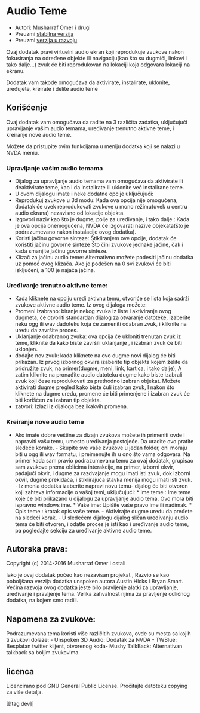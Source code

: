 # Audio Teme #

*   Autori: Musharraf Omer i drugi
*   Preuzmi [stabilna verzija][1]
*   Preuzmi [verzija u razvoju][2]

Ovaj dodatak pravi virtuelni audio ekran koji reprodukuje zvukove nakon
fokusiranja na određene objekte ili navigaciju(kao što su dugmići, linkovi i
tako dalje...) zvuk će biti reprodukovan na lokaciji koja odgovara lokaciji
na ekranu.

Dodatak vam takođe omogućava da aktivirate, instalirate, uklonite,
uređujete, kreirate i delite audio teme

## Korišćenje

Ovaj dodatak vam omogućava da radite na 3 različita zadatka, uključujući
upravljanje vašim audio temama, uređivanje trenutno aktivne teme, i
kreiranje nove audio teme.

Možete da pristupite ovim funkcijama u meniju dodatka koji se nalazi u NVDA
meniu.

### Upravljanje vašim audio temama 

- Dijalog za upravljanje audio temama vam omogućava da aktivirate ili
  deaktivirate teme, kao i da instalirate ili uklonite već instalirane teme.
- U ovom dijalogu imate i neke dodatne opcije uključujući:
 - Reprodukuj zvukove u 3d modu: Kada ova opcija nije omogućena, dodatak će uvek reprodukovati zvukove u mono režimu(uvek u centru audio ekrana) nezavisno od lokacije objekta.
 - Izgovori naziv kao što je dugme, polje za uređivanje, i tako dalje.: Kada je ova opcija onemogućena, NVDA će izgovarati nazive objekata(što je podrazumevano nakon instalacije ovog dodatka).
 - Koristi jačinu govorne sinteze: Štikliranjem ove opcije, dodatak će koristiti jačinu govorne sinteze Što čini zvukove jednake jačine, čak i kada smanjite jačinu govorne sinteze.
 - Klizač za jačinu audio teme: Alternativno možete podesiti jačinu dodatka uz pomoć ovog klizača. Ako je podešen na 0 svi zvukovi će biti isključeni, a 100 je najača jačina.

### Uređivanje trenutno aktivne teme:

- Kada kliknete na opciju uredi aktivnu temu, otvoriće se lista koja sadrži
  zvukove aktivne audio teme. Iz ovog dijaloga možete:
- Promeni izabrano: biranje nekog zvuka iz liste i aktiviranje ovog dugmeta,
  će otvoriti standardan dijalog za otvaranje datoteke, izaberite neku ogg
  ili wav dadoteku koja će zameniti odabran zvuk, i kliknite na uredu da
  završite proces.
- Uklanjanje odabranog zvuka: ova opcija će ukloniti trenutan zvuk iz teme,
  kliknite da kako biste završili uklanjanje , i izabran zvuk će biti
  uklonjen.
- dodajte nov zvuk: kada kliknete na ovo dugme novi dijalog će biti prikazan. Iz prvog izbornog okvira izaberite tip objekta kojem želite da pridružite zvuk, na primer(dugme, meni, link, kartica, i tako dalje), A zatim kliknite na pronađite audio datoteku dugme kako biste izabrali zvuk koji ćese reprodukovati za prethodno izabran objekat. Možete aktivirati dugme pregled kako biste čuli izabran zvuk, I nakon što kliknete na dugme uredu, promene će biti primenjene i izabran zvuk će biti korišćen za izabran tip objekta. 
- zatvori: Izlazi iz dijaloga bez ikakvih promena.

### Kreiranje nove audio teme

- Ako imate dobre veštine za dizajn zvukova možete ih primeniti ovde i
napraviti vašu temu, umesto uređivanja postojeće. Da uradite ovo pratite
sledeće korake.  - Skupite sve vaše zvukove u jedan folder, oni moraju biti
u ogg ili wav formatu, i preimenujte ih u ono što vama odgovara. Na primer
kada sam pravio podrazumevanu temu za ovaj dodatak, grupisao sam zvukove
prema oblicima interakcije, na primer, izborni okvir, padajući okvir, i
dugme za razdvajanje mogu imati isti zvuk, dok izborni okvir, dugme
prekidača, i štiklirajuća stavka menija mogu imati isti zvuk.  - Iz menia
dodatka izaberite napravi novu temu- dijalog će biti otvoren koji zahteva
informacije o vašoj temi, uključujući: *	ime teme : Ime teme koje će biti
prikazano u dijalogu za upravljanje audio tema. Ovo mora biti ispravno
windows ime.  *	Vaše ime: Upišite vaše pravo ime ili nadimak.  *	Opis teme :
kratak opis vaše teme.  - Aktivirajte dugme uredu da pređete na sledeći
korak.  - U sledećem dijalogu dijalog sličan uređivanju audio tema će biti
otvoren, i odatle proces je isti kao i uređivanje audio teme, pa pogledajte
sekciju za uređivanje aktivne audio teme.

## Autorska prava:

Copyright (c) 2014-2016 Musharraf Omer i ostali

Iako je ovaj dodatak počeo kao nezavisan projekat , Razvio se kao poboljšana
verzija dodatka unspoken autora Austin Hicks i Bryan Smart. Većina razvoja
ovog dodatka jeste bilo pravljenje alatki za upravljanje, uređivanje i
pravljenje tema. Velika zahvalnost njima za pravljenje odličnog dodatka, na
kojem smo radili.

## Napomena za zvukove:

Podrazumevana tema koristi više različitih zvukova, ovde su mesta sa kojih
ti zvukovi dolaze: - Unspoken 3D Audio: Dodatak za NVDA - TWBlue: Besplatan
twitter klijent, otvorenog koda- Mushy TalkBack: Alternativan talkback sa
boljim zvukovima.

## licenca
Licencirano pod GNU General Public License. Pročitajte datoteku copying za
više detalja.

[[!tag dev]]

[1]: https://addons.nvda-project.org/files/get.php?file=ath

[2]: https://addons.nvda-project.org/files/get.php?file=ath-dev
